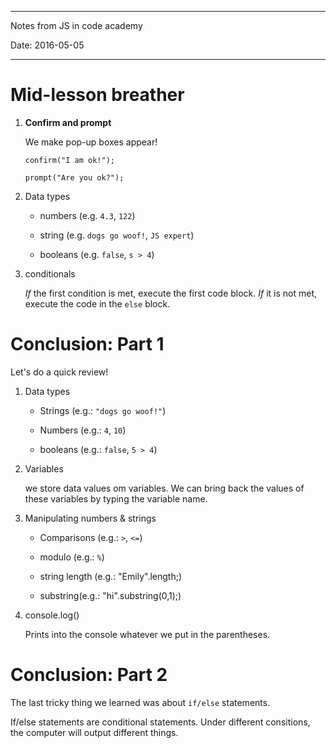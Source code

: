 -----------------------------------------------------
Notes from JS in code academy

Date: 2016-05-05

-----------------------------------------------------


Mid-lesson breather
===================

1. **Confirm and prompt**

	We make pop-up boxes appear!

	`confirm("I am ok!");`

	`prompt("Are you ok?");`

2. Data types

	- numbers (e.g. `4.3`, `122`)

	- string (e.g. `dogs go woof!`, `JS expert`)
	
	- booleans (e.g. `false`, `s > 4`)

3. conditionals

	*If* the first condition is met, execute the first code block. *If* it is
	not met, execute the code in the `else` block.



Conclusion: Part 1
==================

Let's do a quick review!

1. Data types

	* Strings (e.g.: `"dogs go woof!"`)

	* Numbers (e.g.: `4`, `10`)

	* booleans (e.g.: `false`, `5 > 4`)

2. Variables

	we store data values om variables. We can bring back the values of these 
	variables by typing the variable name.

3. Manipulating numbers & strings

	* Comparisons (e.g.: `>`, `<=`)

	* modulo (e.g.: `%`)

	* string length (e.g.: "Emily".length;)

	* substring(e.g.: "hi".substring(0,1);)

4. console.log()

	Prints into the console whatever we put in the parentheses.


Conclusion: Part 2
==================

The last tricky thing we learned was about `if/else` statements.

If/else statements are conditional statements. Under different consitions, the 
computer will output different things.

